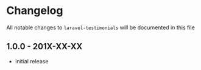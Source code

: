 # Changelog

All notable changes to `laravel-testimonials` will be documented in this file

## 1.0.0 - 201X-XX-XX

- initial release
